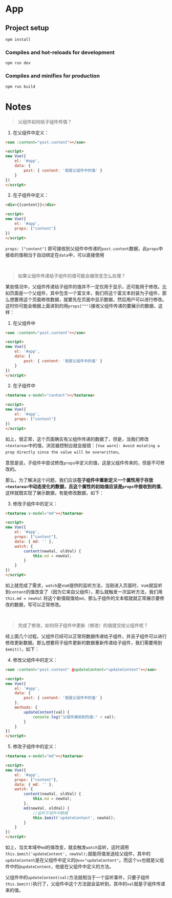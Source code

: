 # App

## Project setup
```
npm install
```

### Compiles and hot-reloads for development
```
npm run dev
```

### Compiles and minifies for production
```
npm run build
```


# Notes

> 父组件如何给子组件传值？

1. 在父组件中定义：

```html
<son :content="post.content"></son>

<script>
new Vue({
    el: '#app',
    data: {
        post: { content: '我是父组件中的值' }
    }
})
</script>
```

2. 在子组件中定义：

```html
<div>{{content}}</div>

<script>
new Vue({
    el: '#app',
    props: ["content"] 
})
</script>
```

`props: ["content"]` 即可接收到父组件中传递的`post.content`数据，此`props`中接收的值相当于自动绑定在`data`中，可以直接使用

<br/>

> 如果父组件传递给子组件的值可能会被改变怎么处理？

某些情况中，父组件传递给子组件的值并不一定仅用于显示，还可能用于修改。比如页面是一个父组件，其中包含一个富文本，我们将这个富文本封装为子组件，那么想要用这个页面修改数据，就要先在页面中显示数据，然后用户可以进行修改。
这时你可能会根据上面讲到的用`props["""]`接收父组件传递的要展示的数据，这样：

1. 在父组件中

```html
<son :content="post.content"></son>

<script>
new Vue({
    el: '#app',
    data: {
        post: { content: '我是父组件中的值' }
    }
})
</script>
```

2. 在子组件中

```html
<textarea v-model="content"></textarea>

<script>
new Vue({
    el: '#app',
    props: ["content"] 
})
</script>
```

如上，很正常，这个页面确实有父组件传递的数据了，但是，当我们修改`<textarea>`中的值，浏览器控制台就会报错：`[Vue warn]: Avoid mutating a prop directly since the value will be overwritten`。

意思是说，子组件中尝试修改`props`中定义的值，这是父组件传来的，但是不可修改的。

那么，为了解决这个问题，我们应该**在子组件中重新定义一个属性用于存放`<textarea>`中动态变化的数据，且这个属性的初始值应该是`props`中接收到的值**，这样就既实现了展示数据，有能修改数据，如下：

3. 修改子组件中的定义：

```html
<textarea v-model="md"></textarea>

<script>
new Vue({
    el: '#app',
    props: ["content"],
    data: { md: '' },
    watch: {
        content(newVal, oldVal) {
            this.md = newVal;
        }
    }
})
</script>
```

如上就完成了需求，`watch`是vue提供的监听方法，当刚进入页面时，vue就监听到`content`的值改变了（因为它来自父组件），那么就触发一次监听方法，我们用`this.md = newVal` 将这个新值赋值给`md`，那么子组件的文本框就就正常展示要修改的数据，写可以正常修改。

<br/>

> 完成了修改，如何将子组件中更新（修改）的值提交给父组件呢？

经上面几个过程，父组件已经可以正常将数据传递给子组件，并且子组件可以进行修改更新数据。那么想要将子组件更新的数据重新传递给子组件，我们需要用到`$emit()`，如下：

4. 修改父组件中的定义：

```html
<son :content="post.content" @updateContent="updateContent"></son>

<script>
new Vue({
    el: '#app',
    data: {
        post: { content: '我是父组件中的值' }
    },
    methods: {
        updateContent(val) {
            console.log("父组件接收到的值:" + val);
        }
    }
})
</script>
```

5. 修改子组件中的定义：

```html
<textarea v-model="md"></textarea>

<script>
new Vue({
    el: '#app',
    props: ["content"],
    data: { md: '' },
    watch: {
        content(newVal, oldVal) {
            this.md = newVal;
        },
        md(newVal, oldVal) {
            //监听子组件中数据
            this.$emit('updateContent', newVal);
        }
    }
})
</script>
```

如上，当文本域中`md`的值改变，就会触发`watch`监听，这时调用`this.$emit('updateContent', newVal);`就能将值发送给父组件，其中的`updateContent`是在父组件中定义的`@xx="updateContent"`。而这个`xx`也就是父组件中的`@updateContent`，他是在父组件中定义的方法。

父组件中的`updateContent(val)`方法就相当于一个监听事件，只要子组件`this.$emit()`执行了，父组件中这个方法就会监听到，其中的`val`就是子组件传递来的值。


